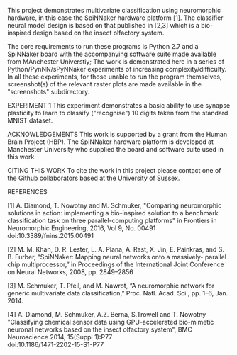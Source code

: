 This project demonstrates multivariate classification using neuromorphic hardware, 
in this case the SpiNNaker hardware platform [1].
The classifier neural model design is based on that published in [2,3] which is a 
bio-inspired design based on the insect olfactory system.

The core requirements to run these programs is Python 2.7 and a SpiNNaker board with 
the accompanying software suite made available from MAnchester Universtiy;
The work is demonstrated here in a series of Python/PynNN/sPyNNaker experiments of 
increasing complexity/difficulty.
In all these experiments, for those unable to run the program themselves, screenshot(s) of the 
relevant raster plots are made available in the "screenshots" subdirectory.

EXPERIMENT 1
This experiment demonstrates a basic ability to use synapse plasticity to learn to 
classify ("recognise") 10 digits taken from the standard MNIST dataset.

ACKNOWLEDGEMENTS
This work is supported by a grant from the Human Brain Project (HBP).
The SpiNNaker hardware platform is developed at Manchester University who supplied the board and software suite used in this work. 

CITING THIS WORK
To cite the work in this project please contact one of the Github collaborators based at the University of Sussex.

REFERENCES

[1] A. Diamond, T. Nowotny and M. Schmuker, "Comparing neuromorphic solutions in action: 
implementing a bio-inspired solution to a benchmark classification task on three parallel-computing platforms" in
Frontiers in Neuromorphic Engineering, 2016, Vol 9, No. 00491 doi:10.3389/fnins.2015.00491

[2] M. M. Khan, D. R. Lester, L. A. Plana, A. Rast, X. Jin, E. Painkras, and
S. B. Furber, “SpiNNaker: Mapping neural networks onto a massively-
parallel chip multiprocessor,” in Proceedings of the International Joint
Conference on Neural Networks, 2008, pp. 2849–2856

[3] M. Schmuker, T. Pfeil, and M. Nawrot, “A neuromorphic network for
generic multivariate data classification,” Proc. Natl. Acad. Sci., pp. 1–6,
Jan. 2014.

[4] A. Diamond, M. Schmuker, A.Z. Berna, S.Trowell and T. Nowotny
"Classifying chemical sensor data using GPU-accelerated bio-mimetic neuronal networks 
based on the insect olfactory system", BMC Neuroscience 2014, 15(Suppl 1):P77  
doi:10.1186/1471-2202-15-S1-P77


